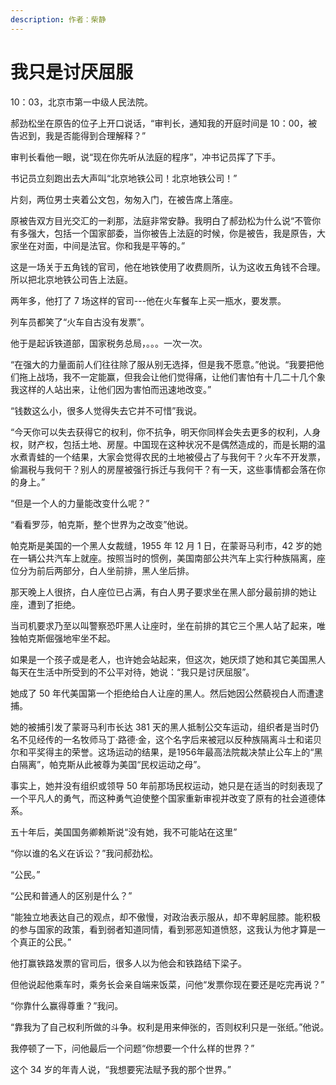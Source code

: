 ```yaml
---
description: 作者：柴静
---
```


# 我只是讨厌屈服

10：03，北京市第一中级人民法院。

郝劲松坐在原告的位子上开口说话，“审判长，通知我的开庭时间是 10：00，被告迟到，我是否能得到合理解释？”

审判长看他一眼，说“现在你先听从法庭的程序”，冲书记员挥了下手。

书记员立刻跑出去大声叫“北京地铁公司！北京地铁公司！”

片刻，两位男士夹着公文包，匆匆入门，在被告席上落座。

原被告双方目光交汇的一刹那，法庭非常安静。我明白了郝劲松为什么说“不管你有多强大，包括一个国家部委，当你被告上法庭的时候，你是被告，我是原告，大家坐在对面，中间是法官。你和我是平等的。”

这是一场关于五角钱的官司，他在地铁使用了收费厕所，认为这收五角钱不合理。所以把北京地铁公司告上法庭。

两年多，他打了 7 场这样的官司---他在火车餐车上买一瓶水，要发票。

列车员都笑了“火车自古没有发票”。

他于是起诉铁道部，国家税务总局，。。。一次一次。

“在强大的力量面前人们往往除了服从别无选择，但是我不愿意。”他说。“我要把他们拖上战场，我不一定能赢，但我会让他们觉得痛，让他们害怕有十几二十几个象我这样的人站出来，让他们因为害怕而迅速地改变。”

“钱数这么小，很多人觉得失去它并不可惜”我说。

“今天你可以失去获得它的权利，你不抗争，明天你同样会失去更多的权利，人身权，财产权，包括土地、房屋。中国现在这种状况不是偶然造成的，而是长期的温水煮青蛙的一个结果，大家会觉得农民的土地被侵占了与我何干？火车不开发票，偷漏税与我何干？别人的房屋被强行拆迁与我何干？有一天，这些事情都会落在你的身上。”

“但是一个人的力量能改变什么呢？”

“看看罗莎，帕克斯，整个世界为之改变”他说。

帕克斯是美国的一个黑人女裁缝，1955 年 12 月 1 日，在蒙哥马利市，42 岁的她在一辆公共汽车上就座。按照当时的惯例，美国南部公共汽车上实行种族隔离，座位分为前后两部分，白人坐前排，黑人坐后排。

那天晚上人很挤，白人座位已占满，有白人男子要求坐在黑人部分最前排的她让座，遭到了拒绝。

当司机要求乃至以叫警察恐吓黑人让座时，坐在前排的其它三个黑人站了起来，唯独帕克斯倔强地牢坐不起。

如果是一个孩子或是老人，也许她会站起来，但这次，她厌烦了她和其它美国黑人每天在生活中所受到的不公平对待，她说：“我只是讨厌屈服”。

她成了 50 年代美国第一个拒绝给白人让座的黑人。然后她因公然藐视白人而遭逮捕。

她的被捕引发了蒙哥马利市长达 381 天的黑人抵制公交车运动，组织者是当时仍名不见经传的一名牧师马丁·路德·金，这个名字后来被冠以反种族隔离斗士和诺贝尔和平奖得主的荣誉。这场运动的结果，是1956年最高法院裁决禁止公车上的“黑白隔离”，帕克斯从此被尊为美国“民权运动之母”。

事实上，她并没有组织或领导 50 年前那场民权运动，她只是在适当的时刻表现了一个平凡人的勇气，而这种勇气迫使整个国家重新审视并改变了原有的社会道德体系。

五十年后，美国国务卿赖斯说“没有她，我不可能站在这里”

“你以谁的名义在诉讼？”我问郝劲松。

“公民。”

“公民和普通人的区别是什么？”

“能独立地表达自己的观点，却不傲慢，对政治表示服从，却不卑躬屈膝。能积极的参与国家的政策，看到弱者知道同情，看到邪恶知道愤怒，这我认为他才算是一个真正的公民。”

他打赢铁路发票的官司后，很多人以为他会和铁路结下梁子。

但他说起他乘车时，乘务长会亲自端来饭菜，问他“发票你现在要还是吃完再说？”

“你靠什么赢得尊重？”我问。

“靠我为了自己权利所做的斗争。权利是用来伸张的，否则权利只是一张纸。”他说。　

我停顿了一下，问他最后一个问题“你想要一个什么样的世界？”

这个 34 岁的年青人说，“我想要宪法赋予我的那个世界。”
